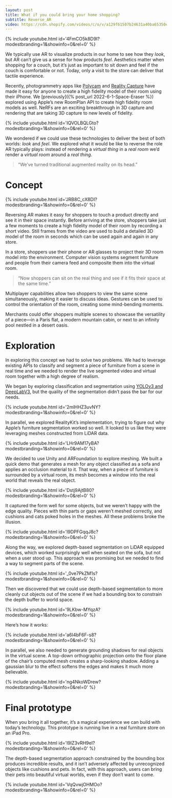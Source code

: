 ```yaml
---
layout: post
title: What if you could bring your home shopping?
subtitle: Reverse_AR
video: https://cdn.shopify.com/videos/c/o/v/a129f61507b24631a40ba65350ecbcae.mp4
---
```


{% include youtube.html id='4FmCO5k8D9I?modestbranding=1&amp;showinfo=0&amp;rel=0' %}

We typically use AR to visualize products in our home to see how they _look_, but AR can’t give us a sense for how products _feel_. Aesthetics matter when shopping for a couch, but it’s just as important to sit down and feel if the couch is comfortable or not. Today, only a visit to the store can deliver that tactile experience.

Recently, photogrammetry apps like [Polycam](https://poly.cam/) and [Reality Capture](https://www.capturingreality.com/realitycapture) have made it easy for anyone to create a high fidelity model of their room using their iPhone. We [previously]({% post_url 2022-6-1-Space-Eraser %}) explored using Apple’s new RoomPlan API to create high fidelity room models as well. NeRFs are an exciting breakthrough in 3D capture and rendering that are taking 3D capture to new levels of fidelity.

{% include youtube.html id='IQVOLBQLGto?modestbranding=1&amp;showinfo=0&amp;rel=0' %}

We wondered if we could use these technologies to deliver the best of both worlds: _look_ and _feel_. We explored what it would be like to reverse the role AR typically plays: instead of rendering a _virtual thing_ in a _real room_ we’d render a _virtual room_ around a _real thing_.

> “We’ve turned traditional augmented reality on its head.”

# Concept

{% include youtube.html id='JRB8C_cX8DI?modestbranding=1&amp;showinfo=0&amp;rel=0' %}

Reversing AR makes it easy for shoppers to touch a product directly and see it in their space instantly. Before arriving at the store, shoppers take just a few moments to create a high fidelity model of their room by recording a short video. Still frames from the video are used to build a detailed 3D model of the room in seconds which can be used again and again in any store.

In a store, shoppers use their phone or AR glasses to project their 3D room model into the environment. Computer vision systems segment furniture and people from their camera feed and composite them into the virtual room.

> “Now shoppers can sit on the real thing and see if it fits their space at the same time.”

Multiplayer capabilities allow two shoppers to view the same scene simultaneously, making it easier to discuss ideas. Gestures can be used to control the orientation of the room, creating some mind-bending moments.

Merchants could offer shoppers multiple scenes to showcase the versatility of a piece—in a Paris flat, a modern mountain cabin, or next to an infinity pool nestled in a desert oasis.

# Exploration

In exploring this concept we had to solve two problems. We had to leverage existing APIs to classify and segment a piece of furniture from a scene in real time and we needed to render the live segmented video and virtual room together with a high degree of realism.

We began by exploring classification and segmentation using [YOLOv3 and DeepLabV3](https://developer.apple.com/machine-learning/models/), but the quality of the segmentation didn’t pass the bar for our needs.

{% include youtube.html id='2mlHHZ3uvNY?modestbranding=1&amp;showinfo=0&amp;rel=0' %}

In parallel, we explored RealityKit’s implementation, trying to figure out why Apple’s furniture segmentation worked so well. It looked to us like they were leveraging meshes constructed from LiDAR data.

{% include youtube.html id='LHr9AM17yBA?modestbranding=1&amp;showinfo=0&amp;rel=0' %}

We decided to use Unity and ARFoundation to explore meshing. We built a quick demo that generates a mesh for any object classified as a sofa and applies an occlusion material to it. That way, when a piece of furniture is surrounded by a virtual room, its mesh becomes a window into the real world that reveals the real object.

{% include youtube.html id='Dstj9AjtB80?modestbranding=1&amp;showinfo=0&amp;rel=0' %}

It captured the form well for some objects, but we weren’t happy with the edge quality. Pieces with thin parts or gaps weren’t meshed correctly, and cushions and cats poked holes in the meshes. All these problems broke the illusion.

{% include youtube.html id='l9DPFGqqJ8c?modestbranding=1&amp;showinfo=0&amp;rel=0' %}

Along the way, we explored depth-based segmentation on LiDAR equipped devices, which worked surprisingly well when seated on the sofa, but not when a user stood up. This approach was promising but we needed to find a way to segment parts of the scene.

{% include youtube.html id='_0ve7PkZM1s?modestbranding=1&amp;showinfo=0&amp;rel=0' %}

Then we discovered that we could use depth-based segmentation to more cleanly cut objects out of the scene if we had a bounding box to constrain the depth buffer to world space.

{% include youtube.html id='9LKbw-MYqzA?modestbranding=1&amp;showinfo=0&amp;rel=0' %}

Here’s how it works:

{% include youtube.html id='a6I4bF6F-s8?modestbranding=1&amp;showinfo=0&amp;rel=0' %}

In parallel, we also needed to generate grounding shadows for real objects in the virtual scene. A top-down orthographic projection onto the floor plane of the chair’s computed mesh creates a sharp-looking shadow. Adding a gaussian blur to the effect softens the edges and makes it much more believable.

{% include youtube.html id='ng4NkoWDrew?modestbranding=1&amp;showinfo=0&amp;rel=0' %}

# Final prototype

When you bring it all together, it’s a magical experience we can build with today’s technology. This prototype is running live in a real furniture store on an iPad Pro.

{% include youtube.html id='l9IZ3vRH9eI?modestbranding=1&amp;showinfo=0&amp;rel=0' %}

The depth-based segmentation approach constrained by the bounding box produces incredible results, and it isn’t adversely affected by unrecognized objects like cushions and pets. In fact, with this approach, users can bring their pets into beautiful virtual worlds, even if they don’t want to come.

{% include youtube.html id='VqQvwjOHMOo?modestbranding=1&amp;showinfo=0&amp;rel=0' %}